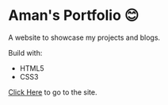 # Aman's Portfolio 😊

A website to showcase my projects and blogs. 

Build with:
* HTML5
* CSS3

[Click Here](https://amansingh.netlify.app "Aman's Portfolio") to go to the site.